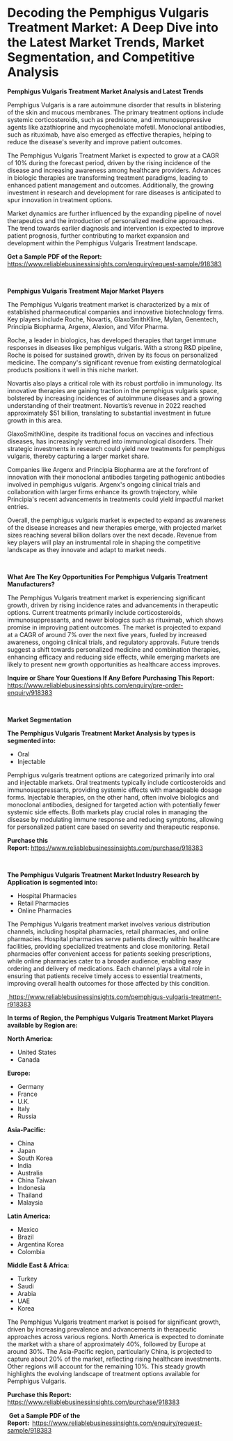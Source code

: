 <p><h1>Decoding the Pemphigus Vulgaris Treatment Market: A Deep Dive into the Latest Market Trends, Market Segmentation, and Competitive Analysis</h1></p><p><strong>Pemphigus Vulgaris Treatment Market Analysis and Latest Trends</strong></p>
<p><p>Pemphigus Vulgaris is a rare autoimmune disorder that results in blistering of the skin and mucous membranes. The primary treatment options include systemic corticosteroids, such as prednisone, and immunosuppressive agents like azathioprine and mycophenolate mofetil. Monoclonal antibodies, such as rituximab, have also emerged as effective therapies, helping to reduce the disease's severity and improve patient outcomes. </p><p>The Pemphigus Vulgaris Treatment Market is expected to grow at a CAGR of 10% during the forecast period, driven by the rising incidence of the disease and increasing awareness among healthcare providers. Advances in biologic therapies are transforming treatment paradigms, leading to enhanced patient management and outcomes. Additionally, the growing investment in research and development for rare diseases is anticipated to spur innovation in treatment options. </p><p>Market dynamics are further influenced by the expanding pipeline of novel therapeutics and the introduction of personalized medicine approaches. The trend towards earlier diagnosis and intervention is expected to improve patient prognosis, further contributing to market expansion and development within the Pemphigus Vulgaris Treatment landscape.</p></p>
<p><strong>Get a Sample PDF of the Report:&nbsp;</strong> <a href="https://www.reliablebusinessinsights.com/enquiry/request-sample/918383?utm_campaign=2099&utm_medium=2&utm_source=Github&utm_content=ia&utm_term=17042025&utm_id=pemphigus-vulgaris-treatment">https://www.reliablebusinessinsights.com/enquiry/request-sample/918383</a></p>
<p>&nbsp;</p>
<p><strong>Pemphigus Vulgaris Treatment Major Market Players</strong></p>
<p><p>The Pemphigus Vulgaris treatment market is characterized by a mix of established pharmaceutical companies and innovative biotechnology firms. Key players include Roche, Novartis, GlaxoSmithKline, Mylan, Genentech, Principia Biopharma, Argenx, Alexion, and Vifor Pharma.</p><p>Roche, a leader in biologics, has developed therapies that target immune responses in diseases like pemphigus vulgaris. With a strong R&D pipeline, Roche is poised for sustained growth, driven by its focus on personalized medicine. The company's significant revenue from existing dermatological products positions it well in this niche market.</p><p>Novartis also plays a critical role with its robust portfolio in immunology. Its innovative therapies are gaining traction in the pemphigus vulgaris space, bolstered by increasing incidences of autoimmune diseases and a growing understanding of their treatment. Novartis’s revenue in 2022 reached approximately $51 billion, translating to substantial investment in future growth in this area.</p><p>GlaxoSmithKline, despite its traditional focus on vaccines and infectious diseases, has increasingly ventured into immunological disorders. Their strategic investments in research could yield new treatments for pemphigus vulgaris, thereby capturing a larger market share.</p><p>Companies like Argenx and Principia Biopharma are at the forefront of innovation with their monoclonal antibodies targeting pathogenic antibodies involved in pemphigus vulgaris. Argenx's ongoing clinical trials and collaboration with larger firms enhance its growth trajectory, while Principia's recent advancements in treatments could yield impactful market entries.</p><p>Overall, the pemphigus vulgaris market is expected to expand as awareness of the disease increases and new therapies emerge, with projected market sizes reaching several billion dollars over the next decade. Revenue from key players will play an instrumental role in shaping the competitive landscape as they innovate and adapt to market needs.</p></p>
<p>&nbsp;</p>
<p><strong>What Are The Key Opportunities For Pemphigus Vulgaris Treatment Manufacturers?</strong></p>
<p><p>The Pemphigus Vulgaris treatment market is experiencing significant growth, driven by rising incidence rates and advancements in therapeutic options. Current treatments primarily include corticosteroids, immunosuppressants, and newer biologics such as rituximab, which shows promise in improving patient outcomes. The market is projected to expand at a CAGR of around 7% over the next five years, fueled by increased awareness, ongoing clinical trials, and regulatory approvals. Future trends suggest a shift towards personalized medicine and combination therapies, enhancing efficacy and reducing side effects, while emerging markets are likely to present new growth opportunities as healthcare access improves.</p></p>
<p><strong>Inquire or Share Your Questions If Any Before Purchasing This Report:</strong> <a href="https://www.reliablebusinessinsights.com/enquiry/pre-order-enquiry/918383?utm_campaign=2099&utm_medium=2&utm_source=Github&utm_content=ia&utm_term=17042025&utm_id=pemphigus-vulgaris-treatment">https://www.reliablebusinessinsights.com/enquiry/pre-order-enquiry/918383</a></p>
<p>&nbsp;</p>
<p><strong>Market Segmentation</strong></p>
<p><strong>The Pemphigus Vulgaris Treatment Market Analysis by types is segmented into:</strong></p>
<p><ul><li>Oral</li><li>Injectable</li></ul></p>
<p><p>Pemphigus vulgaris treatment options are categorized primarily into oral and injectable markets. Oral treatments typically include corticosteroids and immunosuppressants, providing systemic effects with manageable dosage forms. Injectable therapies, on the other hand, often involve biologics and monoclonal antibodies, designed for targeted action with potentially fewer systemic side effects. Both markets play crucial roles in managing the disease by modulating immune response and reducing symptoms, allowing for personalized patient care based on severity and therapeutic response.</p></p>
<p><strong>Purchase this Report:&nbsp;</strong><a href="https://www.reliablebusinessinsights.com/purchase/918383?utm_campaign=2099&utm_medium=2&utm_source=Github&utm_content=ia&utm_term=17042025&utm_id=pemphigus-vulgaris-treatment">https://www.reliablebusinessinsights.com/purchase/918383</a></p>
<p>&nbsp;</p>
<p><strong>The Pemphigus Vulgaris Treatment Market Industry Research by Application is segmented into:</strong></p>
<p><ul><li>Hospital Pharmacies</li><li>Retail Pharmacies</li><li>Online Pharmacies</li></ul></p>
<p><p>The Pemphigus Vulgaris treatment market involves various distribution channels, including hospital pharmacies, retail pharmacies, and online pharmacies. Hospital pharmacies serve patients directly within healthcare facilities, providing specialized treatments and close monitoring. Retail pharmacies offer convenient access for patients seeking prescriptions, while online pharmacies cater to a broader audience, enabling easy ordering and delivery of medications. Each channel plays a vital role in ensuring that patients receive timely access to essential treatments, improving overall health outcomes for those affected by this condition.</p></p>
<p><a href="https://www.reliablebusinessinsights.com/pemphigus-vulgaris-treatment-r918383?utm_campaign=2099&utm_medium=2&utm_source=Github&utm_content=ia&utm_term=17042025&utm_id=pemphigus-vulgaris-treatment">&nbsp;https://www.reliablebusinessinsights.com/pemphigus-vulgaris-treatment-r918383</a></p>
<p><strong>In terms of Region, the Pemphigus Vulgaris Treatment Market Players available by Region are:</strong></p>
<p>
    <p> <strong> North America: </strong>
        <ul>
            <li>United States</li>
            <li>Canada</li>
        </ul>
        </p> 
    <p> <strong> Europe: </strong>
        <ul>
            <li>Germany</li>
            <li>France</li>
            <li>U.K.</li>
            <li>Italy</li>
            <li>Russia</li>
        </ul>
        </p> 
    <p> <strong> Asia-Pacific: </strong>
        <ul>
            <li>China</li>
            <li>Japan</li>
            <li>South Korea</li>
            <li>India</li>
            <li>Australia</li>
            <li>China Taiwan</li>
            <li>Indonesia</li>
            <li>Thailand</li>
            <li>Malaysia</li>
        </ul>
        </p> 
    <p> <strong> Latin America: </strong>
        <ul>
            <li>Mexico</li>
            <li>Brazil</li>
            <li>Argentina Korea</li>
            <li>Colombia</li>
        </ul>
        </p> 
    <p> <strong> Middle East & Africa: </strong>
        <ul>
            <li>Turkey</li>
            <li>Saudi</li>
            <li>Arabia</li>
            <li>UAE</li>
            <li>Korea</li>
        </ul>
    </p>
    </p>
<p><p>The Pemphigus Vulgaris treatment market is poised for significant growth, driven by increasing prevalence and advancements in therapeutic approaches across various regions. North America is expected to dominate the market with a share of approximately 40%, followed by Europe at around 30%. The Asia-Pacific region, particularly China, is projected to capture about 20% of the market, reflecting rising healthcare investments. Other regions will account for the remaining 10%. This steady growth highlights the evolving landscape of treatment options available for Pemphigus Vulgaris.</p></p>
<p><strong>Purchase this Report: </strong><a href="https://www.reliablebusinessinsights.com/purchase/918383?utm_campaign=2099&utm_medium=2&utm_source=Github&utm_content=ia&utm_term=17042025&utm_id=pemphigus-vulgaris-treatment">https://www.reliablebusinessinsights.com/purchase/918383</a></p>
<p>&nbsp;<strong>Get a Sample PDF of the Report:&nbsp;&nbsp;</strong><a href="https://www.reliablebusinessinsights.com/enquiry/request-sample/918383?utm_campaign=2099&utm_medium=2&utm_source=Github&utm_content=ia&utm_term=17042025&utm_id=pemphigus-vulgaris-treatment">https://www.reliablebusinessinsights.com/enquiry/request-sample/918383</a></p>
<p><strong></strong></p>
<p><p></p><p></p><p></p></p>